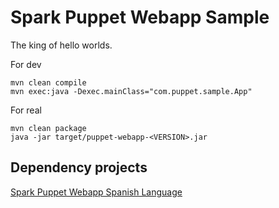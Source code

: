 Spark Puppet Webapp Sample
==========================

The king of hello worlds.


For dev
```
mvn clean compile
mvn exec:java -Dexec.mainClass="com.puppet.sample.App"
```
  

For real
```
mvn clean package
java -jar target/puppet-webapp-<VERSION>.jar
```
  
  

Dependency projects
-------------------
[Spark Puppet Webapp Spanish Language](https://github.com/ipcrm/spark_puppet_webapp_lang_sp)



